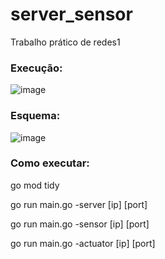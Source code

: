 # server_sensor
Trabalho prático de redes1


### Execução:

![image](https://github.com/PyMarcus/server_sensor/assets/88283829/34c3ed4f-78ba-4e35-84f5-958214bfb4ff)


### Esquema:

![image](https://github.com/PyMarcus/server_sensor/assets/88283829/0ab80fca-9dc7-4d28-a0fd-54e59c28e6b4)


### Como executar:

  go mod tidy

  go run main.go -server [ip] [port]

  go run main.go -sensor [ip] [port]

  go run main.go -actuator [ip] [port]
